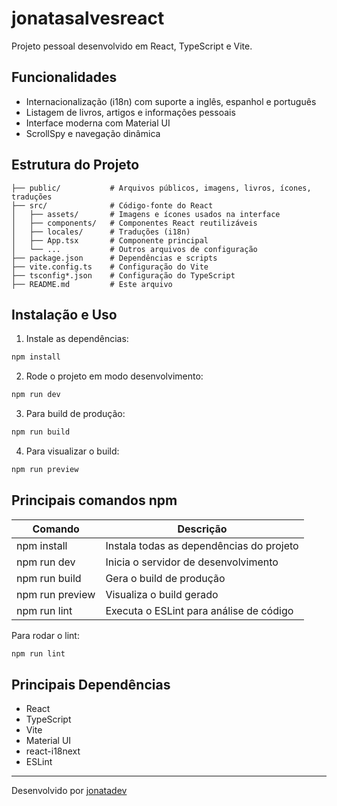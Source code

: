 
# jonatasalvesreact

Projeto pessoal desenvolvido em React, TypeScript e Vite.

## Funcionalidades
- Internacionalização (i18n) com suporte a inglês, espanhol e português
- Listagem de livros, artigos e informações pessoais
- Interface moderna com Material UI
- ScrollSpy e navegação dinâmica

## Estrutura do Projeto

```
├── public/           # Arquivos públicos, imagens, livros, ícones, traduções
├── src/              # Código-fonte do React
│   ├── assets/       # Imagens e ícones usados na interface
│   ├── components/   # Componentes React reutilizáveis
│   ├── locales/      # Traduções (i18n)
│   ├── App.tsx       # Componente principal
│   └── ...           # Outros arquivos de configuração
├── package.json      # Dependências e scripts
├── vite.config.ts    # Configuração do Vite
├── tsconfig*.json    # Configuração do TypeScript
├── README.md         # Este arquivo
```


## Instalação e Uso

1. Instale as dependências:
  ```bash
  npm install
  ```

2. Rode o projeto em modo desenvolvimento:
  ```bash
  npm run dev
  ```

3. Para build de produção:
  ```bash
  npm run build
  ```

4. Para visualizar o build:
  ```bash
  npm run preview
  ```

## Principais comandos npm

| Comando            | Descrição                                 |
|--------------------|-------------------------------------------|
| npm install        | Instala todas as dependências do projeto  |
| npm run dev        | Inicia o servidor de desenvolvimento      |
| npm run build      | Gera o build de produção                  |
| npm run preview    | Visualiza o build gerado                  |
| npm run lint       | Executa o ESLint para análise de código   |

Para rodar o lint:
```bash
npm run lint
```

## Principais Dependências
- React
- TypeScript
- Vite
- Material UI
- react-i18next
- ESLint

---
Desenvolvido por [jonatadev](https://github.com/jonatadev)
